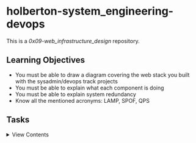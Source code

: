 # holberton-system_engineering-devops
This is a *0x09-web_infrastructure_design* repository.


## Learning Objectives

- You must be able to draw a diagram covering the web stack you built with the sysadmin/devops track projects
- You must be able to explain what each component is doing
- You must be able to explain system redundancy
- Know all the mentioned acronyms: LAMP, SPOF, QPS


## Tasks

<details>
<summary>View Contents</summary>

### [0. Simple web stack](./0-simple_web_stack)

Requirements:

  - 1 server
  - 1 web server (Nginx)
  - 1 application server
  - 1 application files (your code base)
  - 1 database (MySQL)
  - 1 domain name foobar.com configured with a www record that points to your server IP 8.8.8.8

<p align="center">
  <img src="https://imgur.com/mRvl4Bb">
</p>

### [1. Distributed web infrastructure](./1-distributed_web_infrastructure)

Requirements:

- You must add:
  - 2 servers
  - 1 web server (Nginx)
  - 1 application server
  - 1 load-balancer (HAproxy)
  - 1 set of application files (your code base)
  - 1 database (MySQL)

<p align="center">
  <img src="https://imgur.com/cu1QYhG">
</p>

### [2. Secured and monitored web infrastructure](./2-secured_and_monitored_web_infrastructure)

Requirements:

- You must add:
  - 3 firewalls
  - 1 SSL certificate to serve www.foobar.com over HTTPS
  - 3 monitoring clients (data collector for Sumologic or other monitoring services)

<p align="center">
  <img src="https://imgur.com/cu1QYhG">
</p>

### [3. Scale up](./3-scale_up)

Requirements:

  -You must add:
    *1 server
    *1 load-balancer (HAproxy) configured as cluster with the other one
    *Split components (web server, application server, database) with their own server
  -You must be able to explain some specifics about this infrastructure:
    *For every additional element, why you are adding it

<p align="center">
  <img src="https://imgur.com/cu1QYhG">
</p>

## Author

[@Jose Parrales - Github :octocat:](https://github.com/JParrales)
